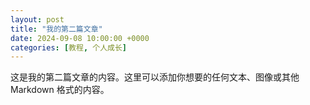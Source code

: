 ```yaml
---
layout: post
title: "我的第二篇文章"
date: 2024-09-08 10:00:00 +0000
categories: [教程, 个人成长]
---
```


这是我的第二篇文章的内容。这里可以添加你想要的任何文本、图像或其他 Markdown 格式的内容。
